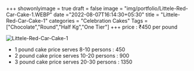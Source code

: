 +++
showonlyimage = true
draft = false
image = "img/portfolio/Littele-Red-Car-Cake-1.WEBP"
date ="2022-08-07T16:14:30+05:30"
title = "Littele-Red-Car-Cake-1"
categories = "Celebration Cakes"
Tags = ["Chocolate","Round","Half Kg","One Tier"]
+++
price : ₹450 per pound
<!--more-->
![Littele-Red-Car-Cake-1](/img/portfolio/Littele-Red-Car-Cake-1.WEBP)
* 1 pound cake price serves 8-10 persons : 450
* 2 pound cake price serves 10-20 persons : 900
* 3 pound cake price serves 20-30 persons : 1350
